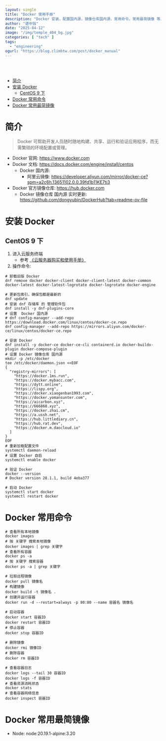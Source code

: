 ```yaml
---
layout: single
title: "Docker 使用手册"
description: "Docker 安装，配置国内源，镜像仓库国内源，常用命令，常用最简镜像 等。"
author: "谌中钱"
date: "2025-04-12"
image: "/img/temple_404_bg.jpg"
categories: [ "tech" ]
tags:
  - "engineering"
ogurl: "https://blog.climbtw.com/post/docker_manual"
---
```


<br />
<br />

<!-- @import "[TOC]" {cmd="toc" depthFrom=1 depthTo=6} -->

<!-- code_chunk_output -->

- [简介](#简介)
- [安装 Docker](#安装-docker)
  - [CentOS 9 下](#centos-9-下)
- [Docker 常用命令](#docker-常用命令)
- [Docker 常用最简镜像](#docker-常用最简镜像)

<!-- /code_chunk_output -->

# 简介

> Docker 可帮助开发人员随时随地构建、共享、运行和验证应用程序，而无需繁琐的环境配置或管理。

- Docker 官网: <https://www.docker.com>
- Docker 文档: <https://docs.docker.com/engine/install/centos>
    - Docker 国内源:
        - 阿里云镜像: <https://developer.aliyun.com/mirror/docker-ce?spm=a2c6h.13651102.0.0.39fd1b11KE7ti3>
- Docker 官方镜像仓库: <https://hub.docker.com>
    - Docker 镜像仓库 国内源 实时更新: <https://github.com/dongyubin/DockerHub?tab=readme-ov-file>

# 安装 Docker

## CentOS 9 下

1. 进入云服务终端
    - 参考 [《云服务器购买和使用手册》](https://blog.climbtw.com/post/cloud_server_manual/)
2. 操作命令:

```shell
# 卸载旧版 Docker
dnf remove docker docker-client docker-client-latest docker-common docker-latest docker-latest-logrotate docker-logrotate docker-engine

# 更新包索引，确保包都是最新的
dnf update
# 安装 dnf 存储库 的 管理软件包
dnf install -y dnf-plugins-core
# 设置  Docker 国内源
# dnf config-manager --add-repo https://download.docker.com/linux/centos/docker-ce.repo
dnf config-manager --add-repo https://mirrors.aliyun.com/docker-ce/linux/centos/docker-ce.repo

# 安装 Docker
dnf install -y docker-ce docker-ce-cli containerd.io docker-buildx-plugin docker-compose-plugin
# 设置 Docker 镜像仓库 国内源
mkdir -p /etc/docker
tee /etc/docker/daemon.json <<EOF
{
  "registry-mirrors": [
    "https://docker.1ms.run",
    "https://docker.mybacc.com",
    "https://dytt.online",
    "https://lispy.org",
    "https://docker.xiaogenban1993.com",
    "https://docker.yomansunter.com",
    "https://aicarbon.xyz",
    "https://666860.xyz",
    "https://docker.zhai.cm",
    "https://a.ussh.net",
    "https://hub.littlediary.cn",
    "https://hub.rat.dev",
    "https://docker.m.daocloud.io"
  ]
}
EOF
# 重新加载配置文件
systemctl daemon-reload
# 设置 Docker 自启
systemctl enable docker

# 验证 Docker
docker --version
# Docker version 28.1.1, build 4eba377

# 启动 Docker
systemctl start docker
systemctl restart docker
```

# Docker 常用命令

```shell
# 查看所有本地镜像
docker images
# 按 关键字 搜索本地镜像
docker images | grep 关键字
# 查看所有容器
docker ps -a
# 按 关键字 搜索容器
docker ps -a | grep 关键字

# 拉取远程镜像
docker pull 镜像名
# 构建镜像
docker build -t 镜像名 .
# 创建并运行容器
docker run -d --restart=always -p 80:80 --name 容器名 镜像名

# 启动容器
docker start 容器ID
docker restart 容器ID
# 停止容器
docker stop 容器ID

# 删除镜像
docker rmi 镜像ID
# 删除容器
docker rm 容器ID

# 查看容器日志
docker logs --tail 30 容器ID
docker logs -f 容器ID
# 查看资源消耗状态
docker stats
# 查看容器网络信息
docker inspect 容器ID
```

# Docker 常用最简镜像

- Node: node:20.19.1-alpine:3.20
